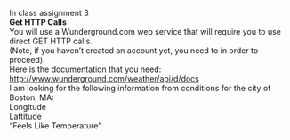 In class assignment 3<br>
<b>Get HTTP Calls</b><br>
You will use a Wunderground.com web service that will require you to use direct GET HTTP calls.<br>
(Note, if you haven’t created an account yet, you need to in order to proceed).<br> 
Here is the documentation that you need:<br>
http://www.wunderground.com/weather/api/d/docs<br>
I am looking for the following information from conditions for the city of Boston, MA:<br>
Longitude<br>
Lattitude <br>
“Feels Like Temperature”<br>
